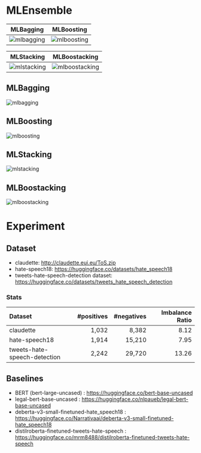 # MLEnsemble

| MLBagging | MLBoosting |
---|---
| ![mlbagging](https://user-images.githubusercontent.com/24326273/167428926-4f2eab61-070a-4ad1-b740-fa09f87b4b69.png) | ![mlboosting](https://user-images.githubusercontent.com/24326273/167429014-f41a7251-4aa0-4302-b9e4-416ebec648a3.png) |

| MLStacking | MLBoostacking |
---|---
| ![mlstacking](https://user-images.githubusercontent.com/24326273/167429038-50d5e7c0-0834-4b20-9f36-7bd61299d460.png) | ![mlboostacking](https://user-images.githubusercontent.com/24326273/167429063-e23adaaf-d2ed-4646-9bc6-68e71ed3a4f3.png) |



## MLBagging
![mlbagging](https://user-images.githubusercontent.com/24326273/167428926-4f2eab61-070a-4ad1-b740-fa09f87b4b69.png)

## MLBoosting
![mlboosting](https://user-images.githubusercontent.com/24326273/167429014-f41a7251-4aa0-4302-b9e4-416ebec648a3.png)

## MLStacking
![mlstacking](https://user-images.githubusercontent.com/24326273/167429038-50d5e7c0-0834-4b20-9f36-7bd61299d460.png)

## MLBoostacking
![mlboostacking](https://user-images.githubusercontent.com/24326273/167429063-e23adaaf-d2ed-4646-9bc6-68e71ed3a4f3.png)


# Experiment

## Dataset
- claudette: http://claudette.eui.eu/ToS.zip
- hate-speech18: https://huggingface.co/datasets/hate_speech18 
- tweets-hate-speech-detection dataset: https://huggingface.co/datasets/tweets_hate_speech_detection


### Stats
| Dataset | #positives | #negatives | Imbalance Ratio |
:---|---:|---:|---:
| claudette | 1,032 | 8,382| 8.12 |
| hate-speech18 | 1,914 | 15,210 | 7.95 |
| tweets-hate-speech-detection | 2,242 | 29,720 | 13.26 |


## Baselines
- BERT (bert-large-uncased) : https://huggingface.co/bert-base-uncased
- legal-bert-base-uncased : https://huggingface.co/nlpaueb/legal-bert-base-uncased
- deberta-v3-small-finetuned-hate_speech18 : https://huggingface.co/Narrativaai/deberta-v3-small-finetuned-hate_speech18
- distilroberta-finetuned-tweets-hate-speech : https://huggingface.co/mrm8488/distilroberta-finetuned-tweets-hate-speech
